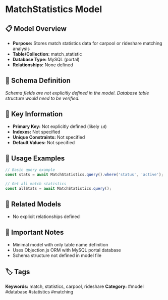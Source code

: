 # MatchStatistics Model

## 📋 Model Overview
- **Purpose:** Stores match statistics data for carpool or rideshare matching analysis
- **Table/Collection:** match_statistic
- **Database Type:** MySQL (portal)
- **Relationships:** None defined

## 🔧 Schema Definition
*Schema fields are not explicitly defined in the model. Database table structure would need to be verified.*

## 🔑 Key Information
- **Primary Key:** Not explicitly defined (likely `id`)
- **Indexes:** Not specified
- **Unique Constraints:** Not specified
- **Default Values:** Not specified

## 📝 Usage Examples
```javascript
// Basic query example
const stats = await MatchStatistics.query().where('status', 'active');

// Get all match statistics
const allStats = await MatchStatistics.query();
```

## 🔗 Related Models
- No explicit relationships defined

## 📌 Important Notes
- Minimal model with only table name definition
- Uses Objection.js ORM with MySQL portal database
- Schema structure not defined in model file

## 🏷️ Tags
**Keywords:** match, statistics, carpool, rideshare
**Category:** #model #database #statistics #matching